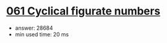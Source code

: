 [061 Cyclical figurate numbers](http://projecteuler.net/problem=61)
========================

- answer: 28684 
- min used time: 20 ms

